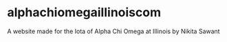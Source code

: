 # alphachiomegaillinoiscom
A website made for the Iota of Alpha Chi Omega at Illinois by Nikita Sawant
